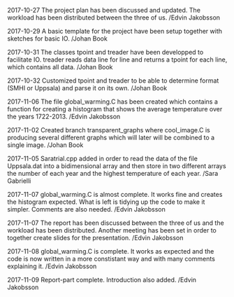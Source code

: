 2017-10-27
The project plan has been discussed and updated. The workload has been distributed between the three of us.
/Edvin Jakobsson

2017-10-29
A basic template for the project have been setup together with sketches for basic IO.
/Johan Book

2017-10-31
The classes tpoint and treader have been developped to facilitate IO. treader reads data line for line and returns a tpoint for each line, which contains all data.
/Johan Book

2017-10-32
Customized tpoint and treader to be able to determine format (SMHI or Uppsala) and parse it on its own.
/Johan Book

2017-11-06
The file global_warming.C has been created which contains a function for creating a histogram that shows the average temperature over the years 1722-2013.
/Edvin Jakobsson

2017-11-02
Created branch transparent_graphs where cool_image.C is producing several different graphs which will later will be combined to a single image.
/Johan Book

2017-11-05
Saratrial.cpp added in order to read the data of the file Uppsala.dat into a bidimensional array and then store in two different arrays the number of each year and the highest temperature of each year.
/Sara Gabrielli

2017-11-07
global_warming.C is almost complete. It works fine and creates the histogram expected. What is left is tidying up the code to make it simpler. Comments are also needed.
/Edvin Jakobsson

2017-11-07
The report has been discussed between the three of us and the workload has been distributed. Another meeting has been set in order to together create slides for the presentation.
/Edvin Jakobsson

2017-11-08
global_warming.C is complete. It works as expected and the code is now written in a more constistant way and with many comments explaining it.
/Edvin Jakobsson

2017-11-09
Report-part complete. Introduction also added.
/Edvin Jakobsson

